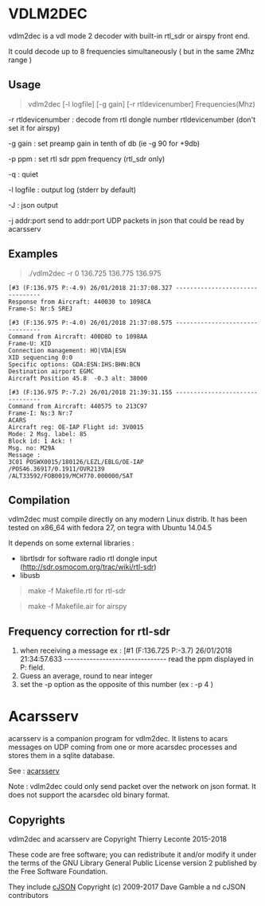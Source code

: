 # VDLM2DEC
vdlm2dec is a vdl mode 2 decoder with built-in rtl_sdr or airspy front end.

It could decode up to 8 frequencies simultaneously ( but in the same 2Mhz range )

## Usage
> vdlm2dec  [-l logfile]  [-g gain] [-r rtldevicenumber]  Frequencies(Mhz)

 -r rtldevicenumber :	decode from rtl dongle number rtldevicenumber (don't set it for airspy)
 
 -g gain :		set preamp gain in tenth of db (ie -g 90 for +9db)

 -p ppm :		set rtl sdr ppm frequency (rtl_sdr only)

 -q :			quiet
 
 -l logfile :		output log (stderr by default)

 -J :			json output

 -j addr:port		send to addr:port UDP packets in json that could be read by acarsserv

 
## Examples

> ./vdlm2dec -r 0 136.725 136.775 136.975 

    [#3 (F:136.975 P:-4.9) 26/01/2018 21:37:08.327 --------------------------------
    Response from Aircraft: 440030 to 1098CA 
    Frame-S: Nr:5 SREJ

    [#3 (F:136.975 P:-4.0) 26/01/2018 21:37:08.575 --------------------------------
    Command from Aircraft: 400D8D to 1098AA 
    Frame-U: XID
    Connection management: HO|VDA|ESN
    XID sequencing 0:0
    Specific options: GDA:ESN:IHS:BHN:BCN
    Destination airport EGMC
    Aircraft Position 45.8  -0.3 alt: 38000

    [#3 (F:136.975 P:-7.2) 26/01/2018 21:39:31.155 --------------------------------
    Command from Aircraft: 440575 to 213C97 
    Frame-I: Ns:3 Nr:7
    ACARS
    Aircraft reg: OE-IAP Flight id: 3V0015
    Mode: 2 Msg. label: 85
    Block id: 1 Ack: !
    Msg. no: M29A
    Message :
    3C01 POSWX0015/180126/LEZL/EBLG/OE-IAP
    /POS46.36917/0.1911/OVR2139
    /ALT33592/FOB0019/MCH770.000000/SAT        


## Compilation
vdlm2dec must compile directly on any modern Linux distrib.
It has been tested on x86_64 with fedora 27, on tegra with Ubuntu 14.04.5 

It depends on some external libraries :
 * librtlsdr for software radio rtl dongle input (http://sdr.osmocom.org/trac/wiki/rtl-sdr)
 * libusb

> make -f  Makefile.rtl
for rtl-sdr 

> make -f Makefile.air
for airspy

## Frequency correction for rtl-sdr
 1) when receiving a message ex :
     [#1 (F:136.725 P:-3.7) 26/01/2018 21:34:57.633 --------------------------------
  read the ppm displayed in P: field.
 2) Guess an average, round to near integer
 3) set the -p option as the opposite of this number (ex : -p 4 )

# Acarsserv

acarsserv is a companion program for vdlm2dec. It listens to acars messages on UDP coming from one or more acarsdec processes and stores them in a sqlite database.

See : [acarsserv](https://github.com/TLeconte/acarsserv)

Note : vdlm2dec could only send packet over the network on json format. It does not support the acarsdec old binary format.

## Copyrights 
vdlm2dec and acarsserv are Copyright Thierry Leconte 2015-2018

These code are free software; you can redistribute it and/or modify
it under the terms of the GNU Library General Public License version 2
published by the Free Software Foundation.

They include [cJSON](https://github.com/DaveGamble/cJSON) Copyright (c) 2009-2017 Dave Gamble a
nd cJSON contributors

